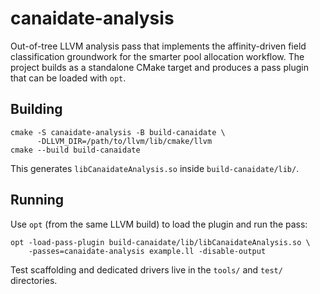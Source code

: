 # canaidate-analysis

Out-of-tree LLVM analysis pass that implements the affinity-driven field classification groundwork for the smarter pool allocation workflow. The project builds as a standalone CMake target and produces a pass plugin that can be loaded with `opt`.

## Building

```
cmake -S canaidate-analysis -B build-canaidate \
      -DLLVM_DIR=/path/to/llvm/lib/cmake/llvm
cmake --build build-canaidate
```

This generates `libCanaidateAnalysis.so` inside `build-canaidate/lib/`.

## Running

Use `opt` (from the same LLVM build) to load the plugin and run the pass:

```
opt -load-pass-plugin build-canaidate/lib/libCanaidateAnalysis.so \
    -passes=canaidate-analysis example.ll -disable-output
```

Test scaffolding and dedicated drivers live in the `tools/` and `test/` directories.
